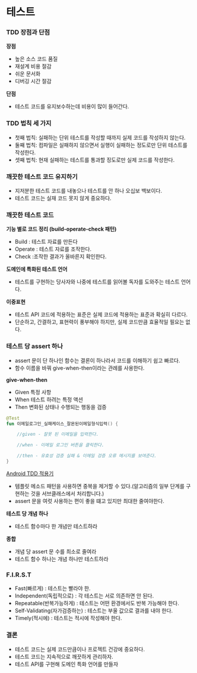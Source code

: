 # 테스트

### TDD 장점과 단점

**장점**
- 높은 소스 코드 품질
- 재설계 비용 절감
- 쉬운 문서화
- 디버깅 시간 절감

**단점**
- 테스트 코드를 유지보수하는데 비용이 많이 들어간다.

### TDD 법칙 세 가지

- 첫째 법칙: 실패하는 단위 테스트를 작성할 때까지 실제 코드를 작성하지 않는다.
- 둘째 법칙: 컴파일은 실패하지 않으면서 실행이 실패하는 정도로만 단위 테스트를 작성한다.
- 셋째 법칙: 현재 실패하는 테스트를 통과할 징도로만 실제 코드를 작성한다.

### 깨끗한 테스트 코드 유지하기

- 지저분한 테스트 코드를 내놓으나 테스트를 안 하나 오십보 백보이다.
- 테스트 코드는 실재 코드 못지 않게 중요하다.

### 깨끗한 테스트 코드

**기능 별로 코드 정리 (build-operate-check 패턴)**

- Build : 테스트 자료를 만든다
- Operate : 테스트 자료를 조작한다.
- Check :조작한 결과가 올바른지 확인한다.

**도메인에 특화된 테스트 언어**

- 테스트를 구현하는 당사자와 나중에 테스트를 읽어볼 독자를 도와주는 테스트 언어다.

**이중표현**

- 테스트 API 코드에 적용하는 표준은 실제 코드에 적용하는 표준과 확실히 다르다.
- 단순하고, 간결하고, 표현력이 풍부해야 하지만, 실제 코드만큼 효율적일 필요는 없다.

### 테스트 당 assert 하나

- assert 문이 단 하나인 함수는 결론이 하나라서 코드를 이해하기 쉽고 빠르다.
- 함수 이름을 바꿔 give-when-then이라는 관례를 사용한다.

**give-when-then**

- Given 특정 사항
- When 테스트 하려는 특정 액션
- Then 변화된 상태나 수행되는 행동을 검증

```kotlin
@Test
fun 이메일로그인_실패케이스_잘몬된이메일형식입력() {

    //given - 잘못 된 이메일을 입력한다.

    //when - 이메일 로그인 버튼을 클릭한다.

    //then - 유효성 검증 실패 & 이메일 겅증 오류 메시지를 보여준다.
}
```
[Android TDD 적용기](https://www.youtube.com/watch?v=avcKY-_3gus)

- 템플릿 메소드 패턴을 사용하면 중복을 제거할 수 있다.(알고리즘의 일부 단계를 구현하는 것을 서브클래스에서 처리합니다.)
- assert 문을 여럿 사용하는 편이 좋을 떄고 있지만 최대한 줄여야한다.

**테스트 당 개념 하나**

- 테스트 함수마다 한 개념만 테스트하라

**종합**

- 개념 당 assert 문 수를 최소로 줄여라
- 테스트 함수 하나는 개념 하나만 테스트하라

### F.I.R.S.T

- Fast(빠르게) : 테스트는 빨라야 한.
- Independent(독립적으로) : 각 테스트는 서로 의존하면 안 된다.
- Repeatable(반복가능하게) : 테스트는 어떤 환경에서도 반복 가능해야 한다.
- Self-Validating(자가검증하는) : 테스트는 부울 값으로 결과를 내야 한다.
- Timely(적시에) : 테스트는 적시에 작성해야 한다.

### 결론

- 테스트 코드는 실제 코드만큼이나 프로젝트 건강에 중요하다.
- 테스트 코드는 지속적으로 깨끗하게 관리하자.
- 테스트 API를 구현해 도메인 특화 언어를 만들자








